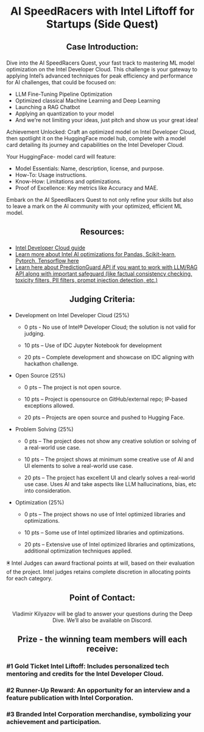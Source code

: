 # <p align="center"> AI SpeedRacers with Intel Liftoff for Startups (Side Quest) </p>

## <p align="center"> Case Introduction: </p>

Dive into the AI SpeedRacers Quest, your fast track to mastering ML model optimization on the Intel Developer Cloud. This challenge is your gateway to applying Intel’s advanced techniques for peak efficiency and performance for AI challenges, that could be focused on:
- LLM Fine-Tuning Pipeline Optimization
- Optimized classical Machine Learning and Deep Learning 
- Launching a RAG Chatbot
- Applying an quantization to your model
- And we're not limiting your ideas, just pitch and show us your great idea!
 
Achievement Unlocked:
Craft an optimized model on Intel Developer Cloud, then spotlight it on the HuggingFace model hub, complete with a model card detailing its journey and capabilities on the Intel Developer Cloud. 

Your HuggingFace- model card will feature:
- Model Essentials: Name, description, license, and purpose.
- How-To: Usage instructions.
- Know-How: Limitations and optimizations.
- Proof of Excellence: Key metrics like Accuracy and MAE.
 
Embark on the AI SpeedRacers Quest to not only refine your skills but also to leave a mark on the AI community with your optimized, efficient ML model.

##  <p align="center"> Resources: </p>

- <a href="https://github.com/START-Hack/Intel_Liftoff_STARTHACK24/blob/main/IDC_guide.pdf">Intel Developer Cloud guide</a>
- <a href="https://github.com/START-Hack/Intel_Liftoff_STARTHACK24/blob/main/Intel_AI_tools.pdf">Learn more about Intel AI optimizations for Pandas, Scikit-learn, Pytorch, Tensorflow here</a>
- <a href="https://hackmd.io/@kAdFkzESSY2yWQ8EO82Uyw/r1vAtD9cT">Learn here about PredictionGuard API if you want to work with LLM/RAG API along with important safeguard (like factual consistency checking, toxicity filters, PII filters, prompt injection detection, etc.)</a>



## <p align="center"> Judging Criteria: </p>

 - Development on Intel Developer Cloud (25%) 

   - 0 pts - No use of Intel® Developer Cloud; the solution is not valid for judging. 

   - 10 pts – Use of IDC Jupyter Notebook for development 

   - 20 pts – Complete development and showcase on IDC aligning with hackathon challenge. 

 - Open Source (25%) 

   - 0 pts – The project is not open source. 

   - 10 pts – Project is opensource on GitHub/external repo; IP-based exceptions allowed. 

   - 20 pts – Projects are open source and pushed to Hugging Face. 

 - Problem Solving (25%) 

   - 0 pts – The project does not show any creative solution or solving of a real-world use case. 

   - 10 pts – The project shows at minimum some creative use of AI and UI elements to solve a real-world use case. 

   - 20 pts – The project has excellent UI and clearly solves a real-world use case. Uses AI and take aspects like LLM hallucinations, bias, etc into consideration. 

 - Optimization (25%) 

   - 0 pts – The project shows no use of Intel optimized libraries and optimizations. 

   - 10 pts – Some use of Intel optimized libraries and optimizations. 

   - 20 pts – Extensive use of Intel optimized libraries and optimizations, additional optimization techniques applied.
  
🖲️ Intel Judges can award fractional points at will, based on their evaluation of the project. Intel judges retains complete discretion in allocating points for each category. 

## <p align="center"> Point of Contact: </p>

<p align="center"> Vladimir Kilyazov will be glad to answer your questions during the Deep Dive. We’ll also be available on Discord. </p>


## <p align="center"> Prize - the winning team members will each receive: </p>

### #1 Gold Ticket Intel Liftoff: Includes personalized tech mentoring and credits for the Intel Developer Cloud.
### #2 Runner-Up Reward: An opportunity for an interview and a feature publication with Intel Corporation.
### #3 Branded Intel Corporation merchandise, symbolizing your achievement and participation.


